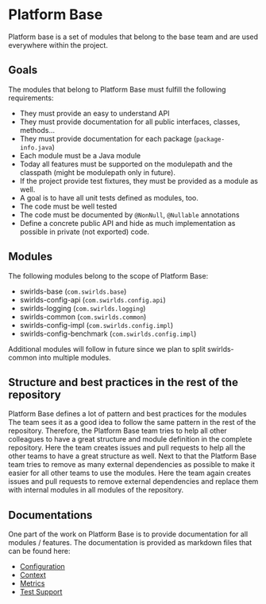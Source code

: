 # Platform Base

Platform base is a set of modules that belong to the base team and are used everywhere within the project.

## Goals

The modules that belong to Platform Base must fulfill the following requirements:

- They must provide an easy to understand API
- They must provide documentation for all public interfaces, classes, methods...
- They must provide documentation for each package (`package-info.java`)
- Each module must be a Java module
- Today all features must be supported on the modulepath and the classpath (might be modulepath only in future).
- If the project provide test fixtures, they must be provided as a module as well.
- A goal is to have all unit tests defined as modules, too.
- The code must be well tested
- The code must be documented by `@NonNull`, `@Nullable` annotations
- Define a concrete public API and hide as much implementation as possible in private (not exported) code.

## Modules

The following modules belong to the scope of Platform Base:

- swirlds-base (`com.swirlds.base`)
- swirlds-config-api (`com.swirlds.config.api`)
- swirlds-logging (`com.swirlds.logging`)
- swirlds-common (`com.swirlds.common`)
- swirlds-config-impl (`com.swirlds.config.impl`)
- swirlds-config-benchmark (`com.swirlds.config.impl`)

Additional modules will follow in future since we plan to split swirlds-common into multiple modules.

## Structure and best practices in the rest of the repository

Platform Base defines a lot of pattern and best practices for the modules
The team sees it as a good idea to follow the same pattern in the rest of the repository.
Therefore, the Platform Base team tries to help all other colleagues to have a great structure and module definition in the complete repository.
Here the team creates issues and pull requests to help all the other teams to have a great structure as well.
Next to that the Platform Base team tries to remove as many external dependencies as possible to make it easier for all other teams to use the modules.
Here the team again creates issues and pull requests to remove external dependencies and replace them with internal modules in all modules of the repository.

## Documentations

One part of the work on Platform Base is to provide documentation for all modules / features.
The documentation is provided as markdown files that can be found here:

- [Configuration](./base/configuration/configuration.md)
- [Context](./base/context/context.md)
- [Metrics](./base/metrics/metrics.md)
- [Test Support](./base/test-support/test-support.md)
